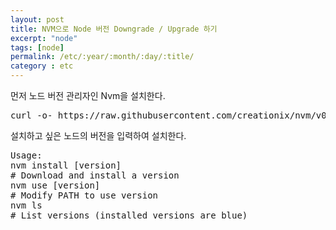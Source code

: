 ```yaml
---
layout: post
title: NVM으로 Node 버전 Downgrade / Upgrade 하기
excerpt: "node"
tags: [node]
permalink: /etc/:year/:month/:day/:title/
category : etc
---
```


먼저 노드 버전 관리자인 Nvm을 설치한다.  
<pre class="prettyprint">
curl -o- https://raw.githubusercontent.com/creationix/nvm/v0.34.0/install.sh | bash
</pre>

설치하고 싶은 노드의 버전을 입력하여 설치한다.  
<pre class="prettyprint">
Usage:
nvm install [version]       
# Download and install a version
nvm use [version]           
# Modify PATH to use version
nvm ls                      
# List versions (installed versions are blue)
</pre>
